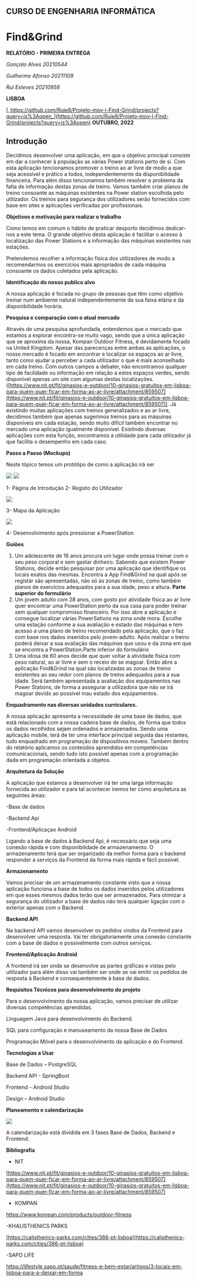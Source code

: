 ## **CURSO DE ENGENHARIA INFORMÁTICA**

# **Find&Grind**

**RELATÓRIO - PRIMEIRA ENTREGA**

_Gonçalo Alves 20210544_

_Guilherme Afonso 20211109_

_Rui Esteves 20210958_

**LISBOA**

[_https://github.com/Ruie8/Projeto-mov-l-Find-Grind/projects?query=is%3Aopen_](https://github.com/Ruie8/Projeto-mov-l-Find-Grind/projects?query=is%3Aopen) **OUTUBRO, 2022**

## **Introdução**

Decidimos desenvolver uma aplicação, em que o objetivo principal consiste em dar a conhecer à população as várias Power stations perto de si. Com esta aplicação tencionamos promover o treino ao ar livre de modo a que seja acessível e prático a todos, independentemente da disponibilidade financeira. Para além disso tencionamos também resolver o problema da falta de informação destas zonas de treino. Vamos também criar planos de treino consoante as máquinas existentes na Power station escolhida pelo utilizador. Os treinos para segurança dos utilizadores serão fornecidos com base em sites e aplicações verificadas por profissionais.

**Objetivos e motivação para realizar o trabalho**

Como temos em comum o hábito de praticar desporto decidimos dedicar-nos a este tema. O grande objetivo desta aplicação é facilitar o acesso à localização das Power Stations e a informação das máquinas existentes nas estações.

Pretendemos recolher a informação física dos utilizadores de modo a recomendarmos os exercícios mais apropriados de cada máquina consoante os dados coletados pela aplicação.

**Identificação do nosso publico alvo**

A nossa aplicação é focada no grupo de pessoas que têm como objetivo treinar num ambiente natural independentemente da sua faixa etária e da disponibilidade horária.

**Pesquisa e comparação com o atual mercado**

Através de uma pesquisa aprofundada, entendemos que o mercado que estamos a explorar encontra-se muito vago, sendo que a única aplicação que se aproxima da nossa, Kompan Outdoor Fitness, é devidamente focado na United Kingdom. Apesar das parecenças entre ambas as aplicações, o nosso mercado é focado em encontrar e localizar os espaços ao ar livre, tanto como ajudar a perceber a cada utilizador o que é mais aconselhado em cada treino. Com outros campos a debater, não encontramos qualquer tipo de facilidade ou informação em relação a estes espaços verdes, sendo disponível apenas um site com algumas destas localizações.([https://www.nit.pt/fit/ginasios-e-outdoor/10-ginasios-gratuitos-em-lisboa-para-quem-quer-ficar-em-forma-ao-ar-livre/attachment/859507](https://www.nit.pt/fit/ginasios-e-outdoor/10-ginasios-gratuitos-em-lisboa-para-quem-quer-ficar-em-forma-ao-ar-livre/attachment/859507)). Já existindo muitas aplicações com treinos generalizados e ao ar livre, decidimos também que apenas sugerimos treinos para as máquinas disponíveis em cada estação, sendo muito difícil também encontrar no mercado uma aplicação igualmente disponível. Existindo diversas aplicações com esta função, encontramos a utilidade para cada utilizador já que facilita o desempenho em cada caso.

**Passo a Passo (Mockups)**

Neste tópico temos um protótipo de como a aplicação irá ser

![](RackMultipart20221023-1-nqwbmk_html_3075955cc282805e.png) ![](RackMultipart20221023-1-nqwbmk_html_3aeb05605ab35fee.png)

1- Página de Introdução 2- Registo do Utilizador

![](RackMultipart20221023-1-nqwbmk_html_3df3ec75828f5995.png)

3- Mapa da Aplicação

![](RackMultipart20221023-1-nqwbmk_html_59b80c427ecaadfe.png)

4- Desenvolvimento após pressionar a PowerStation

**Guiões**

1. Um adolescente de 16 anos procura um lugar onde possa treinar com o seu peso corporal e sem gastar dinheiro. Sabendo que existem Power Stations, decide então pesquisar por uma aplicação que identifique os locais exatos das mesmas. Encontra a App Find&Grind na qual após se registar são apresentadas, não só as zonas de treino, como também planos de exercícios adequados para a sua idade, peso e altura. **Parte superior do formulário**
2. Um jovem adulto com 28 anos, com gosto por atividade física ao ar livre quer encontrar uma PowerStation perto da sua casa para poder treinar sem qualquer compromisso financeiro. Por isso abre a aplicação e consegue localizar várias PowerSations na zona onde mora. Escolhe uma estação conforme a sua avaliação e estado das máquinas e tem acesso a uma plano de treino recomendado pela aplicação, que o faz com base nos dados inseridos pelo jovem-adulto. Após realizar o treino poderá deixar a sua avaliação das máquinas que usou e da zona em que se encontra a PowerStation.Parte inferior do formulário
3. Uma idosa de 60 anos decide que quer voltar à atividade física com peso natural, ao ar livre e sem o receio de se magoar. Então abre a aplicação Find&Grind na qual são localizadas as zonas de treino existentes ao seu redor com planos de treino adequados para a sua idade. Será também apresentada a avaliação dos equipamentos nas Power Stations, de forma a assegurar a utilizadora que não se irá magoar devido ao possível mau estado dos equipamentos.

**Enquadramento nas diversas unidades curriculares.**

A nossa aplicação apresenta a necessidade de uma base de dados, que está relacionado com a nossa cadeira base de dados, de forma que todos os dados recolhidos sejam ordenados e armazenados. Sendo uma aplicação mobile, terá de ter uma interface principal seguida das restantes, tudo enquadrado em programação de dispositivos moveis. Também dentro do relatório aplicamos os conteúdos aprendidos em competências comunicacionais, sendo tudo isto possível apenas com a programação dada em programação orientada a objetos.

**Arquitetura da Solução**

A aplicação que estamos a desenvolver irá ter uma larga informação fornecida ao utilizador e para tal acontecer iremos ter como arquitetura as seguintes áreas:

-Base de dados

-Backend Api

-Frontend/Aplicaçao Android

Ligando a base de dados à Backend Api, é necessário que seja uma conexão rápida e com disponibilidade de armazenamento. O armazenamento terá que ser organizado da melhor forma para o backend responder a serviços da Frontend da forma mais rápida e fácil possível.

**Armazenamento**

Vamos precisar de um armazenamento constante visto que a nossa aplicação funciona a base de todos os dados inseridos pelos utilizadores em que esses mesmos dados terão que ser armazenados. Para otimizar a segurança do utilizador a base de dados não terá qualquer ligação com o exterior apenas com o Backend.

**Backend API**

Na backend API vamos desenvolver os pedidos vindos da Frontend para desenvolver uma resposta. Vai ter obrigatoriamente uma conexão constante com a base de dados e possivelmente com outros serviços.

**Frontend/Aplicação Android**

A frontend irá ser onde se desenvolve as partes gráficas e vistas pelo utilizador para além disso vai também ser onde se vai emitir os pedidos de resposta à Backend e consequentemente à base de dados.

**Requisitos Técnicos para desenvolvimento do projeto**

Para o desenvolvimento da nossa aplicação, vamos precisar de utilizar diversas competências aprendidas.

Linguagem Java para desenvolvimento do Backend.

SQL para configuração e manuseamento da nossa Base de Dados

Programação Móvel para o desenvolvimento da aplicação e do Frontend.

**Tecnologias a Usar**

Base de Dados – PostgreSQL

Backend API - SpringBoot

Frontend - Android Studio

Design – Android Studio

**Planeamento e calendarização**

![](RackMultipart20221023-1-nqwbmk_html_52770ee4beb666ea.png)

A calendarização está dividida em 3 fases Base de Dados, Backend e Frontend.

**Bibliografia**

- NIT

[https://www.nit.pt/fit/ginasios-e-outdoor/10-ginasios-gratuitos-em-lisboa-para-quem-quer-ficar-em-forma-ao-ar-livre/attachment/859507](https://www.nit.pt/fit/ginasios-e-outdoor/10-ginasios-gratuitos-em-lisboa-para-quem-quer-ficar-em-forma-ao-ar-livre/attachment/859507)

- KOMPAN

https://www.kompan.com/products/outdoor-fitness

-KHALISTHENICS PARKS

[https://calisthenics-parks.com/cities/386-pt-lisboa](https://calisthenics-parks.com/cities/386-pt-lisboa)

-SAPO LIFE

https://lifestyle.sapo.pt/saude/fitness-e-bem-estar/artigos/3-locais-em-lisboa-para-a-deixar-em-forma
